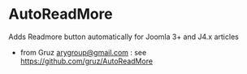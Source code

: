 # AutoReadMore

Adds Readmore button automatically for Joomla 3+ and J4.x articles

* from Gruz <arygroup@gmail.com> : see https://github.com/gruz/AutoReadMore
